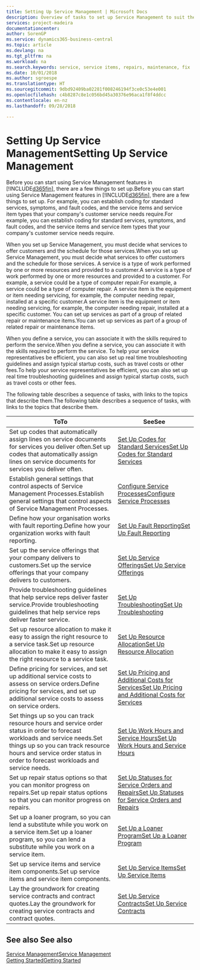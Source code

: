 ```yaml
---
title: Setting Up Service Management | Microsoft Docs
description: Overview of tasks to set up Service Management to suit the way that your organisations manages its services.
services: project-madeira
documentationcenter: 
author: SorenGP
ms.service: dynamics365-business-central
ms.topic: article
ms.devlang: na
ms.tgt_pltfrm: na
ms.workload: na
ms.search.keywords: service, service items, repairs, maintenance, fix
ms.date: 10/01/2018
ms.author: sgroespe
ms.translationtype: HT
ms.sourcegitcommit: 9dbd92409ba02281f008246194f3ce0c53e4e001
ms.openlocfilehash: c4b8287c8e1c056bd45a30376e96aca1f8f4ddcc
ms.contentlocale: en-nz
ms.lasthandoff: 09/28/2018

---
```


# <a name="setting-up-service-management"></a><span data-ttu-id="6bdad-103">Setting Up Service Management</span><span class="sxs-lookup"><span data-stu-id="6bdad-103">Setting Up Service Management</span></span>
<span data-ttu-id="6bdad-104">Before you can start using Service Management features in [!INCLUDE[d365fin](includes/d365fin_md.md)], there are a few things to set up.</span><span class="sxs-lookup"><span data-stu-id="6bdad-104">Before you can start using Service Management features in [!INCLUDE[d365fin](includes/d365fin_md.md)], there are a few things to set up.</span></span> <span data-ttu-id="6bdad-105">For example, you can establish coding for standard services, symptoms, and fault codes, and the service items and service item types that your company's customer service needs require.</span><span class="sxs-lookup"><span data-stu-id="6bdad-105">For example, you can establish coding for standard services, symptoms, and fault codes, and the service items and service item types that your company's customer service needs require.</span></span>  

<span data-ttu-id="6bdad-106">When you set up Service Management, you must decide what services to offer customers and the schedule for those services.</span><span class="sxs-lookup"><span data-stu-id="6bdad-106">When you set up Service Management, you must decide what services to offer customers and the schedule for those services.</span></span> <span data-ttu-id="6bdad-107">A service is a type of work performed by one or more resources and provided to a customer.</span><span class="sxs-lookup"><span data-stu-id="6bdad-107">A service is a type of work performed by one or more resources and provided to a customer.</span></span> <span data-ttu-id="6bdad-108">For example, a service could be a type of computer repair.</span><span class="sxs-lookup"><span data-stu-id="6bdad-108">For example, a service could be a type of computer repair.</span></span> <span data-ttu-id="6bdad-109">A service item is the equipment or item needing servicing, for example, the computer needing repair, installed at a specific customer.</span><span class="sxs-lookup"><span data-stu-id="6bdad-109">A service item is the equipment or item needing servicing, for example, the computer needing repair, installed at a specific customer.</span></span> <span data-ttu-id="6bdad-110">You can set up services as part of a group of related repair or maintenance items.</span><span class="sxs-lookup"><span data-stu-id="6bdad-110">You can set up services as part of a group of related repair or maintenance items.</span></span>  
  
<span data-ttu-id="6bdad-111">When you define a service, you can associate it with the skills required to perform the service.</span><span class="sxs-lookup"><span data-stu-id="6bdad-111">When you define a service, you can associate it with the skills required to perform the service.</span></span> <span data-ttu-id="6bdad-112">To help your service representatives be efficient, you can also set up real time troubleshooting guidelines and assign typical startup costs, such as travel costs or other fees.</span><span class="sxs-lookup"><span data-stu-id="6bdad-112">To help your service representatives be efficient, you can also set up real time troubleshooting guidelines and assign typical startup costs, such as travel costs or other fees.</span></span>  

<span data-ttu-id="6bdad-113">The following table describes a sequence of tasks, with links to the topics that describe them.</span><span class="sxs-lookup"><span data-stu-id="6bdad-113">The following table describes a sequence of tasks, with links to the topics that describe them.</span></span>  
  
| <span data-ttu-id="6bdad-114">To</span><span class="sxs-lookup"><span data-stu-id="6bdad-114">To</span></span> | <span data-ttu-id="6bdad-115">See</span><span class="sxs-lookup"><span data-stu-id="6bdad-115">See</span></span> |
| --- | --- |
| <span data-ttu-id="6bdad-116">Set up codes that automatically assign lines on service documents for services you deliver often.</span><span class="sxs-lookup"><span data-stu-id="6bdad-116">Set up codes that automatically assign lines on service documents for services you deliver often.</span></span> |[<span data-ttu-id="6bdad-117">Set Up Codes for Standard Services</span><span class="sxs-lookup"><span data-stu-id="6bdad-117">Set Up Codes for Standard Services</span></span>](service-how-setup-service-coding.md)|
| <span data-ttu-id="6bdad-118">Establish general settings that control aspects of Service Management Processes.</span><span class="sxs-lookup"><span data-stu-id="6bdad-118">Establish general settings that control aspects of Service Management Processes.</span></span>|[<span data-ttu-id="6bdad-119">Configure Service Processes</span><span class="sxs-lookup"><span data-stu-id="6bdad-119">Configure Service Processes</span></span>](service-setup-service-processes.md)|
| <span data-ttu-id="6bdad-120">Define how your organisation works with fault reporting.</span><span class="sxs-lookup"><span data-stu-id="6bdad-120">Define how your organization works with fault reporting.</span></span> |[<span data-ttu-id="6bdad-121">Set Up Fault Reporting</span><span class="sxs-lookup"><span data-stu-id="6bdad-121">Set Up Fault Reporting</span></span>](service-how-setup-fault-reporting.md) |
| <span data-ttu-id="6bdad-122">Set up the service offerings that your company delivers to customers.</span><span class="sxs-lookup"><span data-stu-id="6bdad-122">Set up the service offerings that your company delivers to customers.</span></span>|[<span data-ttu-id="6bdad-123">Set Up Service Offerings</span><span class="sxs-lookup"><span data-stu-id="6bdad-123">Set Up Service Offerings</span></span>](service-how-setup-service-offerings.md)|
| <span data-ttu-id="6bdad-124">Provide troubleshooting guidelines that help service reps deliver faster service.</span><span class="sxs-lookup"><span data-stu-id="6bdad-124">Provide troubleshooting guidelines that help service reps deliver faster service.</span></span> |[<span data-ttu-id="6bdad-125">Set Up Troubleshooting</span><span class="sxs-lookup"><span data-stu-id="6bdad-125">Set Up Troubleshooting</span></span>](service-how-setup-troubleshooting.md) |
| <span data-ttu-id="6bdad-126">Set up resource allocation to make it easy to assign the right resource to a service task.</span><span class="sxs-lookup"><span data-stu-id="6bdad-126">Set up resource allocation to make it easy to assign the right resource to a service task.</span></span> |[<span data-ttu-id="6bdad-127">Set Up Resource Allocation</span><span class="sxs-lookup"><span data-stu-id="6bdad-127">Set Up Resource Allocation</span></span>](service-how-setup-resource-allocation.md) |
| <span data-ttu-id="6bdad-128">Define pricing for services, and set up additional service costs to assess on service orders.</span><span class="sxs-lookup"><span data-stu-id="6bdad-128">Define pricing for services, and set up additional service costs to assess on service orders.</span></span> |[<span data-ttu-id="6bdad-129">Set Up Pricing and Additional Costs for Services</span><span class="sxs-lookup"><span data-stu-id="6bdad-129">Set Up Pricing and Additional Costs for Services</span></span>](service-how-setup-service-costs-pricing.md)|
| <span data-ttu-id="6bdad-130">Set things up so you can track resource hours and service order status in order to forecast workloads and service needs.</span><span class="sxs-lookup"><span data-stu-id="6bdad-130">Set things up so you can track resource hours and service order status in order to forecast workloads and service needs.</span></span>|[<span data-ttu-id="6bdad-131">Set Up Work Hours and Service Hours</span><span class="sxs-lookup"><span data-stu-id="6bdad-131">Set Up Work Hours and Service Hours</span></span>](service-how-setup-work-service-hours.md)|
| <span data-ttu-id="6bdad-132">Set up repair status options so that you can monitor progress on repairs.</span><span class="sxs-lookup"><span data-stu-id="6bdad-132">Set up repair status options so that you can monitor progress on repairs.</span></span> | [<span data-ttu-id="6bdad-133">Set Up Statuses for Service Orders and Repairs</span><span class="sxs-lookup"><span data-stu-id="6bdad-133">Set Up Statuses for Service Orders and Repairs</span></span>](service-order-repair-status.md)|
| <span data-ttu-id="6bdad-134">Set up a loaner program, so you can lend a substitute while you work on a service item.</span><span class="sxs-lookup"><span data-stu-id="6bdad-134">Set up a loaner program, so you can lend a substitute while you work on a service item.</span></span> |[<span data-ttu-id="6bdad-135">Set Up a Loaner Program</span><span class="sxs-lookup"><span data-stu-id="6bdad-135">Set Up a Loaner Program</span></span>](service-how-setup-loaner-program.md) |
| <span data-ttu-id="6bdad-136">Set up service items and service item components.</span><span class="sxs-lookup"><span data-stu-id="6bdad-136">Set up service items and service item components.</span></span> |[<span data-ttu-id="6bdad-137">Set Up Service Items</span><span class="sxs-lookup"><span data-stu-id="6bdad-137">Set Up Service Items</span></span>](service-how-setup-service-items.md) |
| <span data-ttu-id="6bdad-138">Lay the groundwork for creating service contracts and contract quotes.</span><span class="sxs-lookup"><span data-stu-id="6bdad-138">Lay the groundwork for creating service contracts and contract quotes.</span></span> |[<span data-ttu-id="6bdad-139">Set Up Service Contracts</span><span class="sxs-lookup"><span data-stu-id="6bdad-139">Set Up Service Contracts</span></span>](service-how-setup-service-contracts.md) |

## <a name="see-also"></a><span data-ttu-id="6bdad-140">See also </span><span class="sxs-lookup"><span data-stu-id="6bdad-140">See also</span></span>
[<span data-ttu-id="6bdad-141">Service Management</span><span class="sxs-lookup"><span data-stu-id="6bdad-141">Service Management</span></span>](service-service.md)  
[<span data-ttu-id="6bdad-142">Getting Started</span><span class="sxs-lookup"><span data-stu-id="6bdad-142">Getting Started</span></span>](product-get-started.md)  


